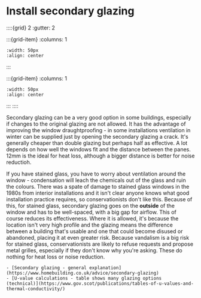 # Install secondary glazing


::::{grid} 2
:gutter: 2

:::{grid-item}
:columns: 1
```{image} ../images/cost-5.jpg
:width: 50px
:align: center
```
:::

:::{grid-item}
:columns: 1 
```{image} ../images/4-star.jpg
:width: 50px
:align: center
```
:::
::::

Secondary glazing can be a very good option in some buildings, especially if changes to the original glazing are not allowed.  It has the advantage of improving the window draughtproofing - in some installations ventilation in winter can be supplied just by opening the secondary glazing a crack.   It's generally cheaper than double glazing but perhaps half as effective.  A lot depends on how well the windows fit and the distance between the panes. 12mm is the ideal for heat loss, although a bigger distance is better for noise reductioh. 

If you have stained glass, you have to worry about ventilation around the window - condensation will leach the chemicals out of the glass and ruin the colours.   There was a spate of damage to stained glass windows in the 1980s from interior installations and it isn't clear anyone knows what good installation practice requires, so conservationists don't like this.  Because of this, for stained glass, secondary glazing goes on the **outside** of the window and has to be well-spaced, with a big gap for airflow.  This of course reduces its effectiveness.   Where it is allowed, it's because the location isn't very high profile and the glazing means the difference between a building that's usable and one that could become disused or abandoned, placing it at even greater risk.  Because vandalism is a big risk for stained glass, conservationists are likely to refuse requests and propose metal grilles, especially if they don't know why you're asking.  These do nothing for heat loss or noise reduction.

```{admonition} More information
- [Secondary glazing - general explanation](https://www.homebuilding.co.uk/advice/secondary-glazing)
- [U-value calculations - table shows many glazing options (technical)](https://www.gov.scot/publications/tables-of-u-values-and-thermal-conductivity/)
```

